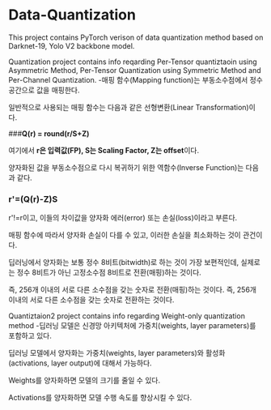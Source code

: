# Data-Quantization

This project contains PyTorch verison of data quantization method based on Darknet-19, Yolo V2 backbone model.

Quantization project contains info reqarding Per-Tensor quantiztaoin using Asymmetric Method, Per-Tensor Quantization using Symmetric Method and Per-Channel Quantization.
-매핑 함수(Mapping function)는 부동소수점에서 정수 공간으로 값을 매핑한다. 

일반적으로 사용되는 매핑 함수는 다음과 같은 선형변환(Linear Transformation)이다.

###**Q(r) = round(r/S+Z)**

여기에서 **r은 입력값(FP), S는 Scaling Factor, Z는 offset**이다.

양자화된 값을 부동소수점으로 다시 복귀하기 위한 역함수(Inverse Function)는 다음과 같다.

### **r'=(Q(r)-Z)S**

r'!=r이고, 이들의 차이값을 양자화 에러(error) 또는 손실(loss)이라고 부른다. 

매핑 함수에 따라서 양자화 손실이 다를 수 있고, 이러한 손실을 최소화하는 것이 관건이다. 

딥러닝에서 양자화는 보통 정수 8비트(bitwidth)로 하는 것이 가장 보편적인데, 실제로는 정수 8비트가 아닌 고정소수점 8비트로 전환(매핑)하는 것이다. 

즉, 256개 이내의 서로 다른 소수점을 갖는 숫자로 전환(매핑)하는 것이다. 즉, 256개 이내의 서로 다른 소수점을 갖는 숫자로 전환하는 것이다.


Quantiztaion2 project contains info regarding Weight-only quantization method
-딥러닝 모델은 신경망 아키텍처에 가중치(weights, layer parameters)를 포함하고 있다.

딥러닝 모델에서 양자화는 가중치(weights, layer parameters)와 활성화(activations, layer output)에 대해서 가능하다.

Weights를 양자화하면 모델의 크기를 줄일 수 있다.

Activations를 양자화하면 모델 수행 속도를 향상시킬 수 있다.

